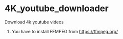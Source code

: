 # 4K_youtube_downloader
Download 4k youtube videos
1. You have to install FFMPEG from https://ffmpeg.org/ 
